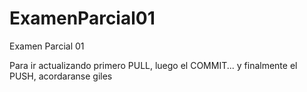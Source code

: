 # ExamenParcial01
Examen Parcial 01

Para ir actualizando primero PULL, luego el COMMIT... y finalmente el PUSH, acordaranse giles
